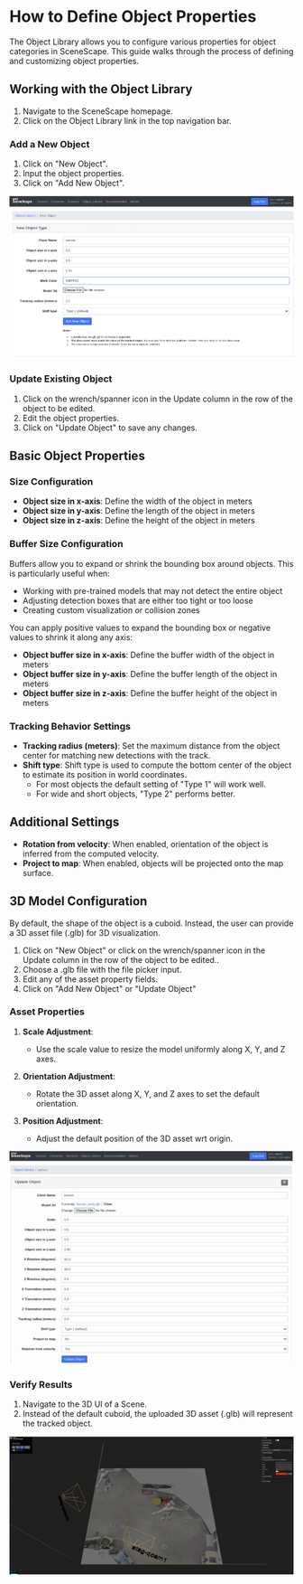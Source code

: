 # How to Define Object Properties

The Object Library allows you to configure various properties for object categories in SceneScape. This guide walks through the process of defining and customizing object properties.

## Working with the Object Library

1. Navigate to the SceneScape homepage.
2. Click on the Object Library link in the top navigation bar.

### Add a New Object

1. Click on "New Object".
2. Input the object properties.
3. Click on "Add New Object".

![Create New Object](images/ui/new-object.png)

### Update Existing Object

1. Click on the wrench/spanner icon in the Update column in the row of the object to be edited.
2. Edit the object properties.
3. Click on "Update Object" to save any changes.

## Basic Object Properties

### Size Configuration

- **Object size in x-axis**: Define the width of the object in meters
- **Object size in y-axis**: Define the length of the object in meters
- **Object size in z-axis**: Define the height of the object in meters

### Buffer Size Configuration

Buffers allow you to expand or shrink the bounding box around objects. This is particularly useful when:

- Working with pre-trained models that may not detect the entire object
- Adjusting detection boxes that are either too tight or too loose
- Creating custom visualization or collision zones

You can apply positive values to expand the bounding box or negative values to shrink it along any axis:

- **Object buffer size in x-axis**: Define the buffer width of the object in meters
- **Object buffer size in y-axis**: Define the buffer length of the object in meters
- **Object buffer size in z-axis**: Define the buffer height of the object in meters

### Tracking Behavior Settings

- **Tracking radius (meters)**: Set the maximum distance from the object center for matching new detections with the track.
- **Shift type**: Shift type is used to compute the bottom center of the object to estimate its position in world coordinates.
  - For most objects the default setting of "Type 1" will work well.
  - For wide and short objects, "Type 2" performs better.

## Additional Settings

- **Rotation from velocity**: When enabled, orientation of the object is inferred from the computed velocity.
- **Project to map**: When enabled, objects will be projected onto the map surface.

## 3D Model Configuration

By default, the shape of the object is a cuboid. Instead, the user can provide a 3D asset file (.glb) for 3D visualization.

1. Click on "New Object" or click on the wrench/spanner icon in the Update column in the row of the object to be edited..
2. Choose a .glb file with the file picker input.
3. Edit any of the asset property fields.
4. Click on "Add New Object" or "Update Object"

### Asset Properties

1. **Scale Adjustment**:
   - Use the scale value to resize the model uniformly along X, Y, and Z axes.

2. **Orientation Adjustment**:
   - Rotate the 3D asset along X, Y, and Z axes to set the default orientation.

3. **Position Adjustment**:
   - Adjust the default position of the 3D asset wrt origin.

![Add GLB as Object Asset](images/ui/object-glb.png)

### Verify Results

1. Navigate to the 3D UI of a Scene.
2. Instead of the default cuboid, the uploaded 3D asset (.glb) will represent the tracked object.

![Visualize 3D Asset in 3D UI](images/ui/glb-asset-3d-ui.png)
